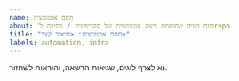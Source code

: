 ```yaml
---
name: חסם אוטומציה
about: דווח בעיה שחוסמת ריצה אוטומטית של סקריפטים / כתיבה ל־repo
title: "חסם אוטומציה: <תיאור קצר>"
labels: automation, infra
---
```


נא לצרף לוגים, שגיאות הרשאה, והוראות לשחזור.
